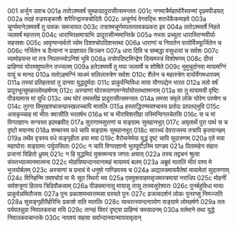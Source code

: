 001	अर्जुन उवाच
001a	ततोऽश्मवर्षं सुमहत्प्रादुरासीत्समन्ततः
001c	नगमात्रैर्महाघोरैस्तन्मां दृढमपीडयत्
002a	तदहं वज्रसङ्काशैः शरैरिन्द्रास्त्रचोदितैः
002c	अचूर्णयं वेगवद्भिः शतधैकैकमाहवे
003a	चूर्ण्यमानेऽश्मवर्षे तु पावकः समजायत
003c	तत्राश्मचूर्णमपतत्पावकप्रकरा इव
004a	ततोऽश्मवर्षे निहते जलवर्षं महत्तरम्
004c	धाराभिरक्षमात्राभिः प्रादुरासीन्ममान्तिके
005a	नभसः प्रच्युता धारास्तिग्मवीर्याः सहस्रशः
005c	आवृण्वन्सर्वतो व्योम दिशश्चोपदिशस्तथा
006a	धाराणां च निपातेन वायोर्विस्फूर्जितेन च
006c	गर्जितेन च दैत्यानां न प्राज्ञायत किञ्चन
007a	धारा दिवि च सम्बद्धा वसुधायां च सर्वशः
007c	व्यामोहयन्त मां तत्र निपतन्त्योऽनिशं भुवि
008a	तत्रोपदिष्टमिन्द्रेण दिव्यमस्त्रं विशोषणम्
008c	दीप्तं प्राहिणवं घोरमशुष्यत्तेन तज्जलम्
009a	हतेऽश्मवर्षे तु मया जलवर्षे च शोषिते
009c	मुमुचुर्दानवा मायामग्निं वायुं च मानद
010a	ततोऽहमग्निं व्यधमं सलिलास्त्रेण सर्वशः
010c	शैलेन च महास्त्रेण वायोर्वेगमधारयम्
011a	तस्यां प्रतिहतायां तु दानवा युद्धदुर्मदाः
011c	प्राकुर्वन्विविधा माया यौगपद्येन भारत
012a	ततो वर्षं प्रादुरभूत्सुमहल्लोमहर्षणम्
012c	अस्त्राणां घोररूपाणामग्नेर्वायोस्तथाश्मनाम्
013a	सा तु मायामयी वृष्टिः पीडयामास मां युधि
013c	अथ घोरं तमस्तीव्रं प्रादुरासीत्समन्ततः
014a	तमसा संवृते लोके घोरेण परुषेण च
014c	तुरगा विमुखाश्चासन्प्रास्खलच्चापि मातलिः
015a	हस्ताद्धिरण्मयश्चास्य प्रतोदः प्रापतद्भुवि
015c	असकृच्चाह मां भीतः क्वासीति भरतर्षभ
016a	मां च भीराविशत्तीव्रा तस्मिन्विगतचेतसि
016c	स च मां विगतज्ञानः सन्त्रस्त इदमब्रवीत्
017a	सुराणामसुराणां च सङ्ग्रामः सुमहानभूत्
017c	अमृतार्थे पुरा पार्थ स च दृष्टो मयानघ
018a	शम्बरस्य वधे चापि सङ्ग्रामः सुमहानभूत्
018c	सारथ्यं देवराजस्य तत्रापि कृतवानहम्
019a	तथैव वृत्रस्य वधे सङ्गृहीता हया मया
019c	वैरोचनेर्मया युद्धं दृष्टं चापि सुदारुणम्
020a	एते मया महाघोराः सङ्ग्रामाः पर्युपासिताः
020c	न चापि विगतज्ञानो भूतपूर्वोऽस्मि पाण्डव
021a	पितामहेन संहारः प्रजानां विहितो ध्रुवम्
021c	न हि युद्धमिदं युक्तमन्यत्र जगतः क्षयात्
022a	तस्य तद्वचनं श्रुत्वा संस्तभ्यात्मानमात्मना
022c	मोहयिष्यन्दानवानामहं मायामयं बलम्
023a	अब्रुवं मातलिं भीतं पश्य मे भुजयोर्बलम्
023c	अस्त्राणां च प्रभावं मे धनुषो गाण्डिवस्य च
024a	अद्यास्त्रमाययैतेषां मायामेतां सुदारुणाम्
024c	विनिहन्मि तमश्चोग्रं मा भैः सूत स्थिरो भव
025a	एवमुक्त्वाहमसृजमस्त्रमायां नराधिप
025c	मोहनीं सर्वशत्रूणां हिताय त्रिदिवौकसाम्
026a	पीड्यमानासु मायासु तासु तास्वसुरेश्वराः
026c	पुनर्बहुविधा मायाः प्राकुर्वन्नमितौजसः
027a	पुनः प्रकाशमभवत्तमसा ग्रस्यते पुनः
027c	व्रजत्यदर्शनं लोकः पुनरप्सु निमज्जति
028a	सुसङ्गृहीतैर्हरिभिः प्रकाशे सति मातलिः
028c	व्यचरत्स्यन्दनाग्र्येण सङ्ग्रामे लोमहर्षणे
029a	ततः पर्यपतन्नुग्रा निवातकवचा मयि
029c	तानहं विवरं दृष्ट्वा प्राहिण्वं यमसादनम्
030a	वर्तमाने तथा युद्धे निवातकवचान्तके
030c	नापश्यं सहसा सर्वान्दानवान्माययावृतान्
